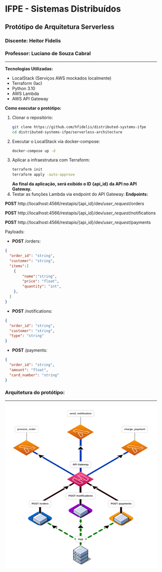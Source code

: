 # IFPE - Sistemas Distribuídos
## Protótipo de Arquitetura Serverless
### Discente: Heitor Fidelis
### Professor: Luciano de Souza Cabral

<hr>

**Tecnologias Utilizadas:**
- LocalStack (Serviços AWS mockados localmente)
- Terraform (Iac)
- Python 3.10
- AWS Lambda
- AWS API Gateway

**Como executar o protótipo:**
1. Clonar o repositório:
    ```bash
    git clone https://github.com/hfidelis/distributed-systems-ifpe
    cd distributed-systems-ifpe/serverless-architecture
    ```
2. Executar o LocalStack via docker-compose:
    ```bash
    docker-compose up -d
    ```
3. Aplicar a infraestrutura com Terraform:
    ```bash
    terraform init
    terraform apply -auto-approve
    ```
    **Ao final da aplicação, será exibido o ID {api_id} da API no API Gateway.**
4. Testar as funções Lambda via endpoint do API Gateway:
**Endpoints:**

**POST** http://localhost:4566/restapis/{api_id}/dev/_user_request_/orders

**POST** http://localhost:4566/restapis/{api_id}/dev/_user_request_/notifications

**POST** http://localhost:4566/restapis/{api_id}/dev/_user_request_/payments

Payloads:
- **POST** /orders:
```json
{
  "order_id": "string",
  "customer": "string",
  "items":[
    {
        "name":"string",
        "price": "float",
        "quantity": "int",
    },
  ]
}
```

- **POST** /notifications:
```json
{
  "order_id": "string",
  "customer": "string",
  "type": "string"
}
```

- **POST** /payments:
```json
{
  "order_id": "string",
  "amount": "float",
  "card_number": "string"
}
```





### Arquitetura do protótipo:

<hr>

![Arquitetura](./docs/diagram.png)


